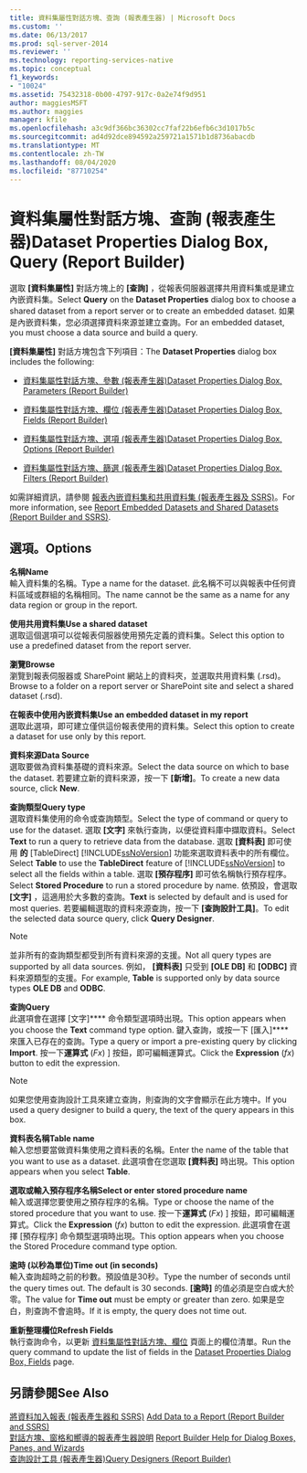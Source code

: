 ```yaml
---
title: 資料集屬性對話方塊、查詢 (報表產生器) | Microsoft Docs
ms.custom: ''
ms.date: 06/13/2017
ms.prod: sql-server-2014
ms.reviewer: ''
ms.technology: reporting-services-native
ms.topic: conceptual
f1_keywords:
- "10024"
ms.assetid: 75432318-0b00-4797-917c-0a2e74f9d951
author: maggiesMSFT
ms.author: maggies
manager: kfile
ms.openlocfilehash: a3c9df366bc36302cc7faf22b6efb6c3d1017b5c
ms.sourcegitcommit: ad4d92dce894592a259721a1571b1d8736abacdb
ms.translationtype: MT
ms.contentlocale: zh-TW
ms.lasthandoff: 08/04/2020
ms.locfileid: "87710254"
---
```

# <a name="dataset-properties-dialog-box-query-report-builder"></a><span data-ttu-id="d2801-102">資料集屬性對話方塊、查詢 (報表產生器)</span><span class="sxs-lookup"><span data-stu-id="d2801-102">Dataset Properties Dialog Box, Query (Report Builder)</span></span>
  <span data-ttu-id="d2801-103">選取 **[資料集屬性]** 對話方塊上的 **[查詢]** ，從報表伺服器選擇共用資料集或是建立內嵌資料集。</span><span class="sxs-lookup"><span data-stu-id="d2801-103">Select **Query** on the **Dataset Properties** dialog box to choose a shared dataset from a report server or to create an embedded dataset.</span></span> <span data-ttu-id="d2801-104">如果是內嵌資料集，您必須選擇資料來源並建立查詢。</span><span class="sxs-lookup"><span data-stu-id="d2801-104">For an embedded dataset, you must choose a data source and build a query.</span></span>  
  
 <span data-ttu-id="d2801-105">**[資料集屬性]** 對話方塊包含下列項目：</span><span class="sxs-lookup"><span data-stu-id="d2801-105">The **Dataset Properties** dialog box includes the following:</span></span>  
  
-   [<span data-ttu-id="d2801-106">資料集屬性對話方塊、參數 &#40;報表產生器&#41;</span><span class="sxs-lookup"><span data-stu-id="d2801-106">Dataset Properties Dialog Box, Parameters &#40;Report Builder&#41;</span></span>](../dataset-properties-dialog-box-parameters-report-builder.md)  
  
-   [<span data-ttu-id="d2801-107">資料集屬性對話方塊、欄位 &#40;報表產生器&#41;</span><span class="sxs-lookup"><span data-stu-id="d2801-107">Dataset Properties Dialog Box, Fields &#40;Report Builder&#41;</span></span>](../dataset-properties-dialog-box-fields-report-builder.md)  
  
-   [<span data-ttu-id="d2801-108">資料集屬性對話方塊、選項 &#40;報表產生器&#41;</span><span class="sxs-lookup"><span data-stu-id="d2801-108">Dataset Properties Dialog Box, Options &#40;Report Builder&#41;</span></span>](dataset-properties-dialog-box-options-report-builder.md)  
  
-   [<span data-ttu-id="d2801-109">資料集屬性對話方塊、篩選 &#40;報表產生器&#41;</span><span class="sxs-lookup"><span data-stu-id="d2801-109">Dataset Properties Dialog Box, Filters &#40;Report Builder&#41;</span></span>](../dataset-properties-dialog-box-filters-report-builder.md)  
  
 <span data-ttu-id="d2801-110">如需詳細資訊，請參閱 [報表內嵌資料集和共用資料集 &#40;報表產生器及 SSRS&#41;](report-embedded-datasets-and-shared-datasets-report-builder-and-ssrs.md)。</span><span class="sxs-lookup"><span data-stu-id="d2801-110">For more information, see [Report Embedded Datasets and Shared Datasets &#40;Report Builder and SSRS&#41;](report-embedded-datasets-and-shared-datasets-report-builder-and-ssrs.md).</span></span>  
  
## <a name="options"></a><span data-ttu-id="d2801-111">選項。</span><span class="sxs-lookup"><span data-stu-id="d2801-111">Options</span></span>  
 <span data-ttu-id="d2801-112">**名稱**</span><span class="sxs-lookup"><span data-stu-id="d2801-112">**Name**</span></span>  
 <span data-ttu-id="d2801-113">輸入資料集的名稱。</span><span class="sxs-lookup"><span data-stu-id="d2801-113">Type a name for the dataset.</span></span> <span data-ttu-id="d2801-114">此名稱不可以與報表中任何資料區域或群組的名稱相同。</span><span class="sxs-lookup"><span data-stu-id="d2801-114">The name cannot be the same as a name for any data region or group in the report.</span></span>  
  
 <span data-ttu-id="d2801-115">**使用共用資料集**</span><span class="sxs-lookup"><span data-stu-id="d2801-115">**Use a shared dataset**</span></span>  
 <span data-ttu-id="d2801-116">選取這個選項可以從報表伺服器使用預先定義的資料集。</span><span class="sxs-lookup"><span data-stu-id="d2801-116">Select this option to use a predefined dataset from the report server.</span></span>  
  
 <span data-ttu-id="d2801-117">**瀏覽**</span><span class="sxs-lookup"><span data-stu-id="d2801-117">**Browse**</span></span>  
 <span data-ttu-id="d2801-118">瀏覽到報表伺服器或 SharePoint 網站上的資料夾，並選取共用資料集 (.rsd)。</span><span class="sxs-lookup"><span data-stu-id="d2801-118">Browse to a folder on a report server or SharePoint site and select a shared dataset (.rsd).</span></span>  
  
 <span data-ttu-id="d2801-119">**在報表中使用內嵌資料集**</span><span class="sxs-lookup"><span data-stu-id="d2801-119">**Use an embedded dataset in my report**</span></span>  
 <span data-ttu-id="d2801-120">選取此選項，即可建立僅供這份報表使用的資料集。</span><span class="sxs-lookup"><span data-stu-id="d2801-120">Select this option to create a dataset for use only by this report.</span></span>  
  
 <span data-ttu-id="d2801-121">**資料來源**</span><span class="sxs-lookup"><span data-stu-id="d2801-121">**Data Source**</span></span>  
 <span data-ttu-id="d2801-122">選取要做為資料集基礎的資料來源。</span><span class="sxs-lookup"><span data-stu-id="d2801-122">Select the data source on which to base the dataset.</span></span> <span data-ttu-id="d2801-123">若要建立新的資料來源，按一下 **[新增]**。</span><span class="sxs-lookup"><span data-stu-id="d2801-123">To create a new data source, click **New**.</span></span>  
  
 <span data-ttu-id="d2801-124">**查詢類型**</span><span class="sxs-lookup"><span data-stu-id="d2801-124">**Query type**</span></span>  
 <span data-ttu-id="d2801-125">選取資料集使用的命令或查詢類型。</span><span class="sxs-lookup"><span data-stu-id="d2801-125">Select the type of command or query to use for the dataset.</span></span> <span data-ttu-id="d2801-126">選取 **[文字]** 來執行查詢，以便從資料庫中擷取資料。</span><span class="sxs-lookup"><span data-stu-id="d2801-126">Select **Text** to run a query to retrieve data from the database.</span></span> <span data-ttu-id="d2801-127">選取 **[資料表]** 即可使用 **的** [TableDirect] [!INCLUDE[ssNoVersion](../../includes/ssnoversion-md.md)] 功能來選取資料表中的所有欄位。</span><span class="sxs-lookup"><span data-stu-id="d2801-127">Select **Table** to use the **TableDirect** feature of [!INCLUDE[ssNoVersion](../../includes/ssnoversion-md.md)] to select all the fields within a table.</span></span> <span data-ttu-id="d2801-128">選取 **[預存程序]** 即可依名稱執行預存程序。</span><span class="sxs-lookup"><span data-stu-id="d2801-128">Select **Stored Procedure** to run a stored procedure by name.</span></span> <span data-ttu-id="d2801-129">依預設，會選取 **[文字]** ，這適用於大多數的查詢。</span><span class="sxs-lookup"><span data-stu-id="d2801-129">**Text** is selected by default and is used for most queries.</span></span> <span data-ttu-id="d2801-130">若要編輯選取的資料來源查詢，按一下 **[查詢設計工具]**。</span><span class="sxs-lookup"><span data-stu-id="d2801-130">To edit the selected data source query, click **Query Designer**.</span></span>  
  
> [!NOTE]  
>  <span data-ttu-id="d2801-131">並非所有的查詢類型都受到所有資料來源的支援。</span><span class="sxs-lookup"><span data-stu-id="d2801-131">Not all query types are supported by all data sources.</span></span> <span data-ttu-id="d2801-132">例如， **[資料表]** 只受到 **[OLE DB]** 和 **[ODBC]** 資料來源類型的支援。</span><span class="sxs-lookup"><span data-stu-id="d2801-132">For example, **Table** is supported only by data source types **OLE DB** and **ODBC**.</span></span>  
  
 <span data-ttu-id="d2801-133">**查詢**</span><span class="sxs-lookup"><span data-stu-id="d2801-133">**Query**</span></span>  
 <span data-ttu-id="d2801-134">此選項會在選擇 [文字]\*\*\*\* 命令類型選項時出現。</span><span class="sxs-lookup"><span data-stu-id="d2801-134">This option appears when you choose the **Text** command type option.</span></span> <span data-ttu-id="d2801-135">鍵入查詢，或按一下 [匯入]\*\*\*\* 來匯入已存在的查詢。</span><span class="sxs-lookup"><span data-stu-id="d2801-135">Type a query or import a pre-existing query by clicking **Import**.</span></span> <span data-ttu-id="d2801-136">按一下**運算式** (*Fx*) ] 按鈕，即可編輯運算式。</span><span class="sxs-lookup"><span data-stu-id="d2801-136">Click the **Expression** (*fx*) button to edit the expression.</span></span>  
  
> [!NOTE]  
>  <span data-ttu-id="d2801-137">如果您使用查詢設計工具來建立查詢，則查詢的文字會顯示在此方塊中。</span><span class="sxs-lookup"><span data-stu-id="d2801-137">If you used a query designer to build a query, the text of the query appears in this box.</span></span>  
  
 <span data-ttu-id="d2801-138">**資料表名稱**</span><span class="sxs-lookup"><span data-stu-id="d2801-138">**Table name**</span></span>  
 <span data-ttu-id="d2801-139">輸入您想要當做資料集使用之資料表的名稱。</span><span class="sxs-lookup"><span data-stu-id="d2801-139">Enter the name of the table that you want to use as a dataset.</span></span> <span data-ttu-id="d2801-140">此選項會在您選取 **[資料表]** 時出現。</span><span class="sxs-lookup"><span data-stu-id="d2801-140">This option appears when you select **Table**.</span></span>  
  
 <span data-ttu-id="d2801-141">**選取或輸入預存程序名稱**</span><span class="sxs-lookup"><span data-stu-id="d2801-141">**Select or enter stored procedure name**</span></span>  
 <span data-ttu-id="d2801-142">輸入或選擇您要使用之預存程序的名稱。</span><span class="sxs-lookup"><span data-stu-id="d2801-142">Type or choose the name of the stored procedure that you want to use.</span></span> <span data-ttu-id="d2801-143">按一下**運算式** (*Fx*) ] 按鈕，即可編輯運算式。</span><span class="sxs-lookup"><span data-stu-id="d2801-143">Click the **Expression** (*fx*) button to edit the expression.</span></span> <span data-ttu-id="d2801-144">此選項會在選擇 [預存程序] 命令類型選項時出現。</span><span class="sxs-lookup"><span data-stu-id="d2801-144">This option appears when you choose the Stored Procedure command type option.</span></span>  
  
 <span data-ttu-id="d2801-145">**逾時 (以秒為單位)**</span><span class="sxs-lookup"><span data-stu-id="d2801-145">**Time out (in seconds)**</span></span>  
 <span data-ttu-id="d2801-146">輸入查詢超時之前的秒數。預設值是30秒。</span><span class="sxs-lookup"><span data-stu-id="d2801-146">Type the number of seconds until the query times out. The default is 30 seconds.</span></span> <span data-ttu-id="d2801-147">**[逾時]** 的值必須是空白或大於零。</span><span class="sxs-lookup"><span data-stu-id="d2801-147">The value for **Time out** must be empty or greater than zero.</span></span> <span data-ttu-id="d2801-148">如果是空白，則查詢不會逾時。</span><span class="sxs-lookup"><span data-stu-id="d2801-148">If it is empty, the query does not time out.</span></span>  
  
 <span data-ttu-id="d2801-149">**重新整理欄位**</span><span class="sxs-lookup"><span data-stu-id="d2801-149">**Refresh Fields**</span></span>  
 <span data-ttu-id="d2801-150">執行查詢命令，以更新 [資料集屬性對話方塊、欄位](../dataset-properties-dialog-box-fields-report-builder.md) 頁面上的欄位清單。</span><span class="sxs-lookup"><span data-stu-id="d2801-150">Run the query command to update the list of fields in the [Dataset Properties Dialog Box, Fields](../dataset-properties-dialog-box-fields-report-builder.md) page.</span></span>  
  
## <a name="see-also"></a><span data-ttu-id="d2801-151">另請參閱</span><span class="sxs-lookup"><span data-stu-id="d2801-151">See Also</span></span>  
 <span data-ttu-id="d2801-152">[將資料加入報表 &#40;報表產生器和 SSRS&#41;](report-datasets-ssrs.md) </span><span class="sxs-lookup"><span data-stu-id="d2801-152">[Add Data to a Report &#40;Report Builder and SSRS&#41;](report-datasets-ssrs.md) </span></span>  
 <span data-ttu-id="d2801-153">[對話方塊、窗格和嚮導的報表產生器說明](../report-builder-help-for-dialog-boxes-panes-and-wizards.md) </span><span class="sxs-lookup"><span data-stu-id="d2801-153">[Report Builder Help for Dialog Boxes, Panes, and Wizards](../report-builder-help-for-dialog-boxes-panes-and-wizards.md) </span></span>  
 [<span data-ttu-id="d2801-154">查詢設計工具 &#40;報表產生器&#41;</span><span class="sxs-lookup"><span data-stu-id="d2801-154">Query Designers &#40;Report Builder&#41;</span></span>](../query-designers-report-builder.md)  
  
  
